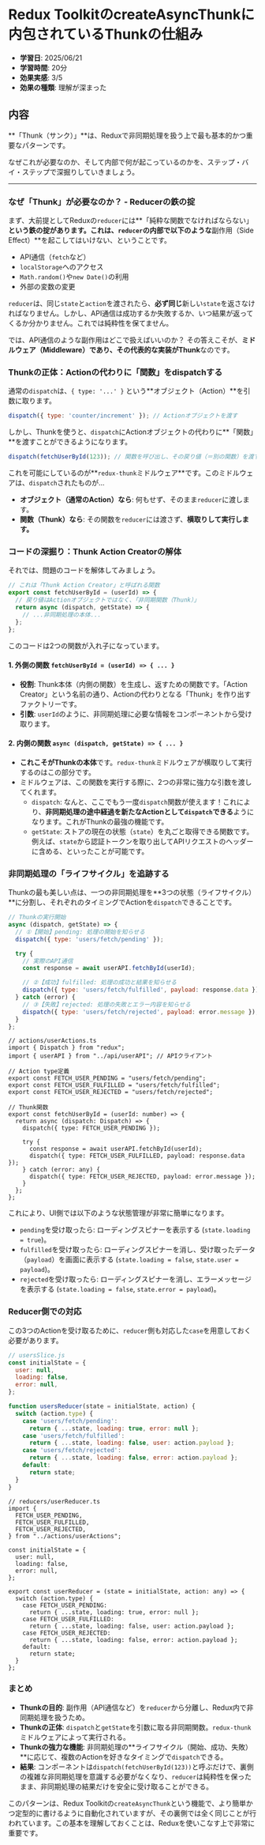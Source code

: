 # Redux ToolkitのcreateAsyncThunkに内包されているThunkの仕組み

- **学習日**: 2025/06/21
- **学習時間**: 20分
- **効果実感**: 3/5
- **効果の種類**: 理解が深まった

## 内容

**「Thunk（サンク）」**は、Reduxで非同期処理を扱う上で最も基本的かつ重要なパターンです。

なぜこれが必要なのか、そして内部で何が起こっているのかを、ステップ・バイ・ステップで深掘りしていきましょう。

---

### なぜ「Thunk」が必要なのか？ - Reducerの鉄の掟

まず、大前提としてReduxの`reducer`には**「純粋な関数でなければならない」**という鉄の掟があります。これは、`reducer`の内部で以下のような**副作用（Side Effect）**を起こしてはいけない、ということです。

*   API通信（`fetch`など）
*   `localStorage`へのアクセス
*   `Math.random()`や`new Date()`の利用
*   外部の変数の変更

`reducer`は、同じ`state`と`action`を渡されたら、**必ず同じ**新しい`state`を返さなければなりません。しかし、API通信は成功するか失敗するか、いつ結果が返ってくるか分かりません。これでは純粋性を保てません。

では、API通信のような副作用はどこで扱えばいいのか？
その答えこそが、**ミドルウェア（Middleware）**であり、その代表的な実装が**Thunk**なのです。

### Thunkの正体：Actionの代わりに「関数」をdispatchする

通常の`dispatch`は、`{ type: '...' }` という**オブジェクト（Action）**を引数に取ります。

```javascript
dispatch({ type: 'counter/increment' }); // Actionオブジェクトを渡す
```

しかし、Thunkを使うと、`dispatch`にActionオブジェクトの代わりに**「関数」**を渡すことができるようになります。

```javascript
dispatch(fetchUserById(123)); // 関数を呼び出し、その戻り値（＝別の関数）を渡す
```

これを可能にしているのが**`redux-thunk`ミドルウェア**です。このミドルウェアは、`dispatch`されたものが…

*   **オブジェクト（通常のAction）なら**: 何もせず、そのまま`reducer`に渡します。
*   **関数（Thunk）なら**: その関数を`reducer`には渡さず、**横取りして実行します。**

### コードの深掘り：Thunk Action Creatorの解体

それでは、問題のコードを解体してみましょう。

```javascript
// これは「Thunk Action Creator」と呼ばれる関数
export const fetchUserById = (userId) => {
  // 戻り値はActionオブジェクトではなく、「非同期関数（Thunk）」
  return async (dispatch, getState) => {
    // ...非同期処理の本体...
  };
};
```

このコードは2つの関数が入れ子になっています。

#### 1. 外側の関数 `fetchUserById = (userId) => { ... }`

*   **役割**: Thunk本体（内側の関数）を生成し、返すための関数です。「Action Creator」という名前の通り、Actionの代わりとなる「Thunk」を作り出すファクトリーです。
*   **引数**: `userId`のように、非同期処理に必要な情報をコンポーネントから受け取ります。

#### 2. 内側の関数 `async (dispatch, getState) => { ... }`

*   **これこそがThunkの本体**です。`redux-thunk`ミドルウェアが横取りして実行するのはこの部分です。
*   ミドルウェアは、この関数を実行する際に、2つの非常に強力な引数を渡してくれます。
    *   `dispatch`: なんと、ここでもう一度`dispatch`関数が使えます！これにより、**非同期処理の途中経過を新たなActionとして`dispatch`できる**ようになります。これがThunkの最強の機能です。
    *   `getState`: ストアの現在の状態（`state`）を丸ごと取得できる関数です。例えば、`state`から認証トークンを取り出してAPIリクエストのヘッダーに含める、といったことが可能です。

### 非同期処理の「ライフサイクル」を追跡する

Thunkの最も美しい点は、一つの非同期処理を**3つの状態（ライフサイクル）**に分割し、それぞれのタイミングでActionを`dispatch`できることです。

```javascript
// Thunkの実行開始
async (dispatch, getState) => {
  // ①【開始】pending: 処理の開始を知らせる
  dispatch({ type: 'users/fetch/pending' });

  try {
    // 実際のAPI通信
    const response = await userAPI.fetchById(userId);

    // ②【成功】fulfilled: 処理の成功と結果を知らせる
    dispatch({ type: 'users/fetch/fulfilled', payload: response.data });
  } catch (error) {
    // ③【失敗】rejected: 処理の失敗とエラー内容を知らせる
    dispatch({ type: 'users/fetch/rejected', payload: error.message });
  }
};
```
```
// actions/userActions.ts
import { Dispatch } from "redux";
import { userAPI } from "../api/userAPI"; // APIクライアント

// Action type定義
export const FETCH_USER_PENDING = "users/fetch/pending";
export const FETCH_USER_FULFILLED = "users/fetch/fulfilled";
export const FETCH_USER_REJECTED = "users/fetch/rejected";

// Thunk関数
export const fetchUserById = (userId: number) => {
  return async (dispatch: Dispatch) => {
    dispatch({ type: FETCH_USER_PENDING });

    try {
      const response = await userAPI.fetchById(userId);
      dispatch({ type: FETCH_USER_FULFILLED, payload: response.data });
    } catch (error: any) {
      dispatch({ type: FETCH_USER_REJECTED, payload: error.message });
    }
  };
};
```

これにより、UI側では以下のような状態管理が非常に簡単になります。

*   `pending`を受け取ったら: ローディングスピナーを表示する (`state.loading = true`)。
*   `fulfilled`を受け取ったら: ローディングスピナーを消し、受け取ったデータ（`payload`）を画面に表示する (`state.loading = false`, `state.user = payload`)。
*   `rejected`を受け取ったら: ローディングスピナーを消し、エラーメッセージを表示する (`state.loading = false`, `state.error = payload`)。

### Reducer側での対応

この3つのActionを受け取るために、`reducer`側も対応した`case`を用意しておく必要があります。

```javascript
// usersSlice.js
const initialState = {
  user: null,
  loading: false,
  error: null,
};

function usersReducer(state = initialState, action) {
  switch (action.type) {
    case 'users/fetch/pending':
      return { ...state, loading: true, error: null };
    case 'users/fetch/fulfilled':
      return { ...state, loading: false, user: action.payload };
    case 'users/fetch/rejected':
      return { ...state, loading: false, error: action.payload };
    default:
      return state;
  }
}
```
```
// reducers/userReducer.ts
import {
  FETCH_USER_PENDING,
  FETCH_USER_FULFILLED,
  FETCH_USER_REJECTED,
} from "../actions/userActions";

const initialState = {
  user: null,
  loading: false,
  error: null,
};

export const userReducer = (state = initialState, action: any) => {
  switch (action.type) {
    case FETCH_USER_PENDING:
      return { ...state, loading: true, error: null };
    case FETCH_USER_FULFILLED:
      return { ...state, loading: false, user: action.payload };
    case FETCH_USER_REJECTED:
      return { ...state, loading: false, error: action.payload };
    default:
      return state;
  }
};
```

### まとめ

*   **Thunkの目的**: 副作用（API通信など）を`reducer`から分離し、Redux内で非同期処理を扱うため。
*   **Thunkの正体**: `dispatch`と`getState`を引数に取る非同期関数。`redux-thunk`ミドルウェアによって実行される。
*   **Thunkの強力な機能**: 非同期処理の**ライフサイクル（開始、成功、失敗）**に応じて、複数のActionを好きなタイミングで`dispatch`できる。
*   **結果**: コンポーネントは`dispatch(fetchUserById(123))`と呼ぶだけで、裏側の複雑な非同期処理を意識する必要がなくなり、`reducer`は純粋性を保ったまま、非同期処理の結果だけを安全に受け取ることができる。

このパターンは、Redux Toolkitの`createAsyncThunk`という機能で、より簡単かつ定型的に書けるように自動化されていますが、その裏側では全く同じことが行われています。この基本を理解しておくことは、Reduxを使いこなす上で非常に重要です。